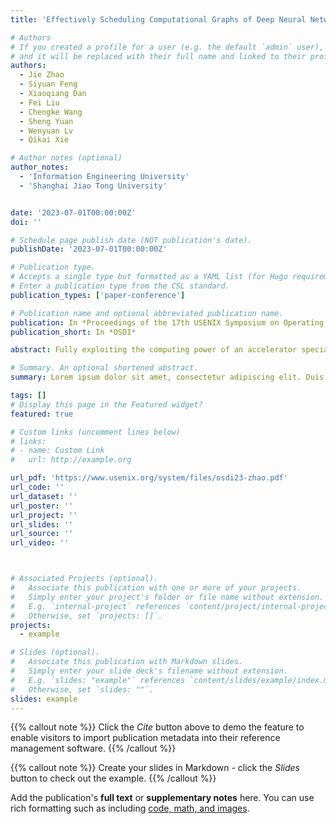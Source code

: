 ```yaml
---
title: 'Effectively Scheduling Computational Graphs of Deep Neural Networks toward Their Domain-Specific Accelerators'

# Authors
# If you created a profile for a user (e.g. the default `admin` user), write the username (folder name) here
# and it will be replaced with their full name and linked to their profile.
authors:
  - Jie Zhao
  - Siyuan Feng
  - Xiaoqiang Dan
  - Fei Liu
  - Chengke Wang
  - Sheng Yuan
  - Wenyuan Lv
  - Qikai Xie

# Author notes (optional)
author_notes:
  - 'Information Engineering University'
  - 'Shanghai Jiao Tong University'


date: '2023-07-01T00:00:00Z'
doi: ''

# Schedule page publish date (NOT publication's date).
publishDate: '2023-07-01T00:00:00Z'

# Publication type.
# Accepts a single type but formatted as a YAML list (for Hugo requirements).
# Enter a publication type from the CSL standard.
publication_types: ['paper-conference']

# Publication name and optional abbreviated publication name.
publication: In *Proceedings of the 17th USENIX Symposium on Operating Systems Design and Implementation*
publication_short: In *OSDI*

abstract: Fully exploiting the computing power of an accelerator specialized for deep neural networks (DNNs) calls for the synergy between network and hardware architectures, but existing approaches partition a computational graph of DNN into multiple sub-graphs by abstracting away hardware architecture and assign resources to each sub-graph, not only producing redundant off-core data movements but also under-utilizing the hardware resources of a domain-specific architecture (DSA).This paper introduces a systematic approach for effectively scheduling DNN computational graphs on DSA platforms. By fully taking into account hardware architecture when partitioning a computational graph into coarse-grained sub-graphs, our work enables the synergy between network and hardware architectures, addressing several challenges of prior work：(1) it produces larger but fewer kernels, converting a large number of off-core data movements into on-core data exchanges; (2) it exploits the imbalanced memory usage distribution across DNN network architecture, better saturating the DSA memory hierarchy; (3) it enables across-layer instruction scheduling not studied before, further exploiting the parallelism across different specialized compute units.Results of seven DNN inference models on a DSA platform show that our work outperforms TVM and AStitch by 11.15× and 6.16×, respectively, and obtains throughput competitive to the vendor-crafted implementation. A case study on GPU also demonstrates that generating kernels for our sub-graphs can surpass CUTLASS with and without convolution fusion by 1.06× and 1.23×, respectively.

# Summary. An optional shortened abstract.
summary: Lorem ipsum dolor sit amet, consectetur adipiscing elit. Duis posuere tellus ac convallis placerat. Proin tincidunt magna sed ex sollicitudin condimentum.

tags: []
# Display this page in the Featured widget?
featured: true

# Custom links (uncomment lines below)
# links:
# - name: Custom Link
#   url: http://example.org

url_pdf: 'https://www.usenix.org/system/files/osdi23-zhao.pdf'
url_code: ''
url_dataset: ''
url_poster: ''
url_project: ''
url_slides: ''
url_source: ''
url_video: ''



# Associated Projects (optional).
#   Associate this publication with one or more of your projects.
#   Simply enter your project's folder or file name without extension.
#   E.g. `internal-project` references `content/project/internal-project/index.md`.
#   Otherwise, set `projects: []`.
projects:
  - example

# Slides (optional).
#   Associate this publication with Markdown slides.
#   Simply enter your slide deck's filename without extension.
#   E.g. `slides: "example"` references `content/slides/example/index.md`.
#   Otherwise, set `slides: ""`.
slides: example
---
```


{{% callout note %}}
Click the _Cite_ button above to demo the feature to enable visitors to import publication metadata into their reference management software.
{{% /callout %}}

{{% callout note %}}
Create your slides in Markdown - click the _Slides_ button to check out the example.
{{% /callout %}}

Add the publication's **full text** or **supplementary notes** here. You can use rich formatting such as including [code, math, and images](https://docs.hugoblox.com/content/writing-markdown-latex/).
